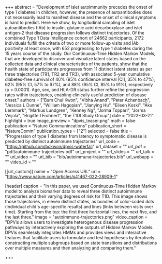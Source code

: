 +++
abstract = "Development of islet autoimmunity precedes the onset of type 1 diabetes in children, however, the presence of autoantibodies does not necessarily lead to manifest disease and the onset of clinical symptoms is hard to predict. Here we show, by longitudinal sampling of islet autoantibodies (IAb) to insulin, glutamic acid decarboxylase and islet antigen-2 that disease progression follows distinct trajectories. Of the combined Type 1 Data Intelligence cohort of 24662 participants, 2172 individuals fulfill the criteria of two or more follow-up visits and IAb positivity at least once, with 652 progressing to type 1 diabetes during the 15 years course of the study. Our Continuous-Time Hidden Markov Models, that are developed to discover and visualize latent states based on the collected data and clinical characteristics of the patients, show that the health state of participants progresses from 11 distinct latent states as per three trajectories (TR1, TR2 and TR3), with associated 5-year cumulative diabetes-free survival of 40% (95% confidence interval [CI], 35% to 47%), 62% (95% CI, 57% to 67%), and 88% (95% CI, 85% to 91%), respectively (p < 0.0001). Age, sex, and HLA-DR status further refine the progression rates within trajectories, enabling clinically useful prediction of disease onset."
authors = ["Bum Chul Kwon", "Vibha Anand", "Peter Achenbach", "Jessica L Dunne", "William Hagopian", "Jianying Hu", "Eileen Koski", "Åke Lernmark", "Markus Lundgren", "Kenney Ng", "Jorma Toppari", "Jorma Veijola", "Brigitte I Frohnert", "the T1DI Study Group"]
date = "2022-03-21"
highlight = true
image_preview = "dpvis_teaser.png"
math = false
publication = "Nature Communincations"
publication_short = "NatureComm"
publication_types = ["2"]
selected = false
title = "Progression of type 1 diabetes from latency to symptomatic disease is predicted by distinct autoimmune trajectories"
url_code = "https://github.com/bckwon/dpvis-waterfall"
url_dataset = ""
url_pdf = "pdf/autoimmune-trajectories.pdf"
url_project = ""
url_slides = ""
url_talk = ""
url_video = ""
url_bib = "bib/autoimmune-trajectories.bib"
url_webapp = ""
video_id = ""

[[url_custom]]
name = "Open Access URL"
url = "https://www.nature.com/articles/s41467-022-28909-1"


[header]
  caption = "In this paper, we used Continuous-Time Hidden Markov model to analyze biomarker data to reveal three distinct autoimmune trajectories and their varying degrees of risk for T1D.  This image shows those trajectories, in eleven distinct states, as bundles of color-coded dots (individual child's age-specific results) and lines (links between visits over time). Starting from the top: the first three horizontal lines, the next five, and the last three."
  image = "autoimmune-trajectories.png"
  video_caption = "DPVis allows users to investigate heterogenous disease progression pathways by interactively exploring the outputs of Hidden Markov Models. DPVis seamlessly integrates HMMs and provides views and interactive features that facilitate users to formulate and test hypotheses by iteratively constructing multiple subgroups based on state transitions and distributions over multiple measures and then analyzing and comparing them."

+++
